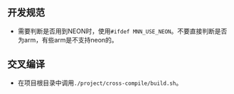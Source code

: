 ## 开发规范
* 需要判断是否用到NEON时，使用`#ifdef MNN_USE_NEON`。不要直接判断是否为arm，有些arm是不支持neon的。

## 交叉编译
* 在项目根目录中调用`./project/cross-compile/build.sh`。
